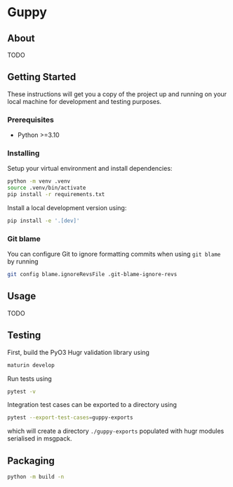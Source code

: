# Guppy

## About

TODO

## Getting Started

These instructions will get you a copy of the project up and running on your local machine for development and testing purposes.

### Prerequisites

- Python >=3.10

### Installing

Setup your virtual environment and install dependencies:

```sh
python -m venv .venv
source .venv/bin/activate
pip install -r requirements.txt
```

Install a local development version using:

```sh
pip install -e '.[dev]'
```

### Git blame

You can configure Git to ignore formatting commits when using `git blame` by running 
```sh
git config blame.ignoreRevsFile .git-blame-ignore-revs
```

## Usage

TODO

## Testing

First, build the PyO3 Hugr validation library using
```sh
maturin develop
```
Run tests using
```sh
pytest -v
```

Integration test cases can be exported to a directory using

```sh
pytest --export-test-cases=guppy-exports

```
which will create a directory `./guppy-exports` populated with hugr modules serialised in msgpack.

## Packaging

```sh
python -m build -n
```
